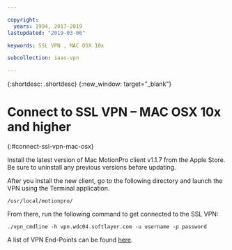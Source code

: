 ```yaml
---

copyright:
  years: 1994, 2017-2019
lastupdated: "2019-03-06"

keywords: SSL VPN , MAC OSX 10x

subcollection: iaas-vpn

---
```


{:shortdesc: .shortdesc}
{:new_window: target="_blank"}

# Connect to SSL VPN – MAC OSX 10x and higher
{:#connect-ssl-vpn-mac-osx}

Install the latest version of Mac MotionPro client v1.1.7 from the Apple Store. Be sure to uninstall any previous versions before updating.

After you install the new client, go to the following directory and launch the VPN using the Terminal application. 

`/usr/local/motionpro/`

From there, run the following command to get connected to the SSL VPN:

`./vpn_cmdline -h vpn.wdc04.softlayer.com -u username -p password`

A list of VPN End-Points can be found [here](https://www.softlayer.com/vpn-access).
